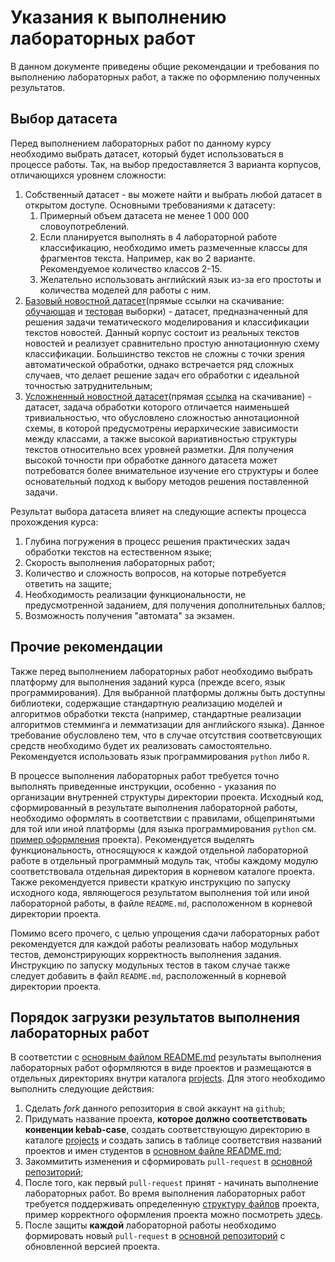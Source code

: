 # Указания к выполнению лабораторных работ

В данном документе приведены общие рекомендации и требования по выполнению лабораторных работ, а также по оформлению полученных результатов.

## Выбор датасета

Перед выполнением лабораторных работ по данному курсу необходимо выбрать датасет, который будет использоваться в процессе работы. Так, на выбор предоставляется 3 варианта корпусов, отличающихся уровнем сложности:

1. Собственный датасет - вы можете найти и выбрать любой датасет в открытом доступе. Основными требованиями к датасету:
   1. Примерный объем датасета не менее 1 000 000 словоупотреблений.
   2. Если планируется выполнять в 4 лабораторной работе классификацию, необходимо иметь размеченные классы для фрагментов текста. Например, как во 2 варианте. Рекомендуемое количество классов 2-15.
   3. Желательно использовать английский язык из-за его простоты и количества моделей для работы с ним.
2. [Базовый новостной датасет](https://huggingface.co/datasets/ag_news)(прямые ссылки на скачивание: [обучающая](https://raw.githubusercontent.com/mhjabreel/CharCnn_Keras/master/data/ag_news_csv/train.csv) и [тестовая](https://raw.githubusercontent.com/mhjabreel/CharCnn_Keras/master/data/ag_news_csv/test.csv) выборки) - датасет, предназначенный для решения задачи тематического моделирования и классификации текстов новостей. Данный корпус состоит из реальных текстов новостей и реализует сравнительно простую аннотационную схему классификации. Большинство текстов не сложны с точки зрения автоматической обработки, однако встречается ряд сложных случаев, что делает решение задач его обработки с идеальной точностью затруднительным;
3. [Усложненный новостной датасет](http://qwone.com/~jason/20Newsgroups/)(прямая [ссылка](http://qwone.com/~jason/20Newsgroups/20news-bydate.tar.gz) на скачивание) - датасет, задача обработки которого отличается наименьшей тривиальностью, что обусловлено сложностью аннотационной схемы, в которой предусмотрены иерархические зависимости между классами, а также высокой вариативностью структуры текстов относительно всех уровней разметки. Для получения высокой точности при обработке данного датасета может потребоватся более внимательное изучение его структуры и более основательный подход к выбору методов решения поставленной задачи.

Результат выбора датасета влияет на следующие аспекты процесса прохождения курса:
1. Глубина погружения в процесс решения практических задач обработки текстов на естественном языке;
1. Скорость выполнения лабораторных работ;
1. Количество и сложность вопросов, на которые потребуется ответить на защите;
1. Необходимость реализации функциональности, не предусмотренной заданием, для получения дополнительных баллов;
1. Возможность получения "автомата" за экзамен.

## Прочие рекомендации

Также перед выполнением лабораторных работ необходимо выбрать платформу для выполнения заданий курса (прежде всего, язык программирования). Для выбранной платформы должны быть доступны библиотеки, содержащие стандартную реализацию моделей и алгоритмов обработки текста (например, стандартные реализации алгоритмов стемминга и лемматизации для английского языка). Данное требование обусловлено тем, что в случае отсутствия соответсвующих средств необходимо будет их реализовать самостоятельно. Рекомендуется использовать язык программирования `python` либо `R`.

В процессе выполнения лабораторных работ требуется точно выполнять приведенные инструкции, особенно - указания по организации внутренней структуры директории проекта. Исходный код, сформированный в результате выполнения лабораторной работы, необходимо оформлять в соответствии с правилами, общепринятыми для той или иной платформы (для языка программирования `python` см. [пример оформления](/projects/emoji-labeller) проекта). Рекомендуется выделять функциональность, относящуюся к каждой отдельной лабораторной работе в отдельный программный модуль так, чтобы каждому модулю соответствовала отдельная директория в корневом каталоге проекта. Также рекомендуется привести краткую инструкцию по запуску исходного кода, являющегося результатом выполнения той или иной лабораторной работы, в файле `README.md`, расположенном в корневой директории проекта.

Помимо всего прочего, с целью упрощения сдачи лабораторных работ рекомендуется для каждой работы реализовать набор модульных тестов, демонстрирующих корректность выполнения задания. Инструкцию по запуску модульных тестов в таком случае также следует добавить в файл `README.md`, расположенный в корневой директории проекта.

## Порядок загрузки результатов выполнения лабораторных работ

В соответстии с [основным файлом README.md](/README.md) результаты выполнения лабораторных работ оформляются в виде проектов и размещаются в отдельных директориях внутри каталога [projects](/projects). Для этого необходимо выполнить следующие действия:

1. Сделать *fork* данного репозитория в свой аккаунт на `github`;
1. Придумать название проекта, **которое должно соответствовать конвенции kebab-case**, создать соответствующую директорию в каталоге [projects](/projects) и создать запись в таблице соответствия названий проектов и имен студентов в [основном файле README.md](/README.md);
1. Закоммитить изменения и сформировать `pull-request` в [основной репозиторий](/);
1. После того, как первый `pull-request` принят - начинать выполнение лабораторных работ. Во время выполнения лабораторных работ требуется поддерживать определенную [структуру файлов](/projects/README.md) проекта, пример корректного оформления проекта можно посмотреть [здесь](/projects/emoji-labeller).
1. После защиты **каждой** лабораторной работы необходимо формировать новый `pull-request` в [основной репозиторий](/) с обновленной версией проекта.
